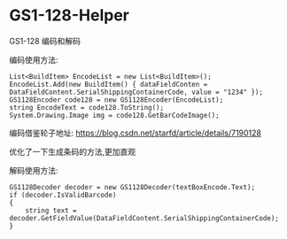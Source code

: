 # GS1-128-Helper
GS1-128 编码和解码

编码使用方法:

    List<BuildItem> EncodeList = new List<BuildItem>();
    EncodeList.Add(new BuildItem() { dataFieldConten = DataFieldContent.SerialShippingContainerCode, value = "1234" });
    GS1128Encoder code128 = new GS1128Encoder(EncodeList);
    string EncodeText = code128.ToString();
    System.Drawing.Image img = code128.GetBarCodeImage();

编码借鉴轮子地址:
    https://blog.csdn.net/starfd/article/details/7190128

优化了一下生成条码的方法,更加直观

解码使用方法:

    GS1128Decoder decoder = new GS1128Decoder(textBoxEncode.Text);
	if (decoder.IsValidBarcode)
	{
	    string text = decoder.GetFieldValue(DataFieldContent.SerialShippingContainerCode); 
	}


